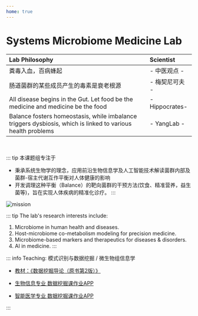 ```yaml
---
home: true
---
```



# Systems Microbiome Medicine Lab

| **Lab Philosophy** | **Scientist**  |
|:-------------------|:---------------|
| 粪毒入血，百病蜂起 |- 中医观点 -|
| 肠道菌群的某些成员产生的毒素是衰老根源 |- 梅契尼可夫 - |
| All disease begins in the Gut. Let food be the medicine and medicine be the food | -Hippocrates-|
| Balance fosters homeostasis, while imbalance triggers dysbiosis, which is linked to various health problems | - YangLab -|

<br>

::: tip 本课题组专注于

- 秉承系统生物学的理念，应用前沿生物信息学及人工智能技术解读菌群内部及菌群-宿主代谢互作平衡对人体健康的影响
- 开发调理这种平衡（Balance）的靶向菌群的干预方法(饮食、精准营养，益生菌等)，旨在实现人体疾病的精准化诊疗。
:::


![mission](/balance-fba.png)

::: tip The lab's research interests include: 
1. Microbiome in human health and diseases.
2. Host-microbiome co-metabolism modeling for precision medicine.
3. Microbiome-based markers and therapeutics for diseases & disorders.
4. AI in medicine.
:::

::: info Teaching: 模式识别与数据挖掘 / 微生物组信息学

- [教材：《数据挖掘导论（原书第2版）》](https://developer.aliyun.com/article/727304)

- [生物信息专业 数据挖掘课作业APP](http://yangbiolab.cn:8052/)

- [智能医学专业 数据挖掘课作业APP](http://yangbiolab.cn:8055/)

:::
